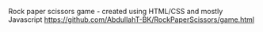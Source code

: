 Rock paper scissors game - created using HTML/CSS and mostly Javascript
https://github.com/AbdullahT-BK/RockPaperScissors/game.html

